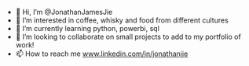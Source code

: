 - 👋 Hi, I’m @JonathanJamesJie
- 👀 I’m interested in coffee, whisky and food from different cultures
- 🌱 I’m currently learning python, powerbi, sql
- 💞️ I’m looking to collaborate on small projects to add to my portfolio of work!
- 📫 How to reach me www.linkedin.com/in/jonathanjie

<!---
JonathanJamesJie/JonathanJamesJie is a ✨ special ✨ repository because its `README.md` (this file) appears on your GitHub profile.
You can click the Preview link to take a look at your changes.
--->
